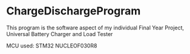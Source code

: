 # ChargeDischargeProgram

This program is the software aspect of my individual Final Year Project, Universal Battery Charger and Load Tester 

MCU used: STM32 NUCLEOF030R8
